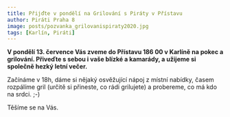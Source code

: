 ```yaml
---
title: Přijďte v pondělí na Grilování s Piráty v Přístavu
author: Piráti Praha 8
image: posts/pozvanka_grilovanispiraty2020.jpg
tags: [Karlín, Piráti]
---
```


**V pondělí 13. července Vás zveme do Přístavu 186 00 v Karlíně na pokec a grilování. Přiveďte s sebou i vaše blízké a kamarády, a užijeme si společně hezký letní večer.**

Začínáme v 18h, dáme si nějaký osvěžující nápoj z místní nabídky, časem rozpálíme gril (určitě si přineste, co rádi grilujete) a probereme, co má kdo na srdci. ;-)

Těšíme se na Vás.
